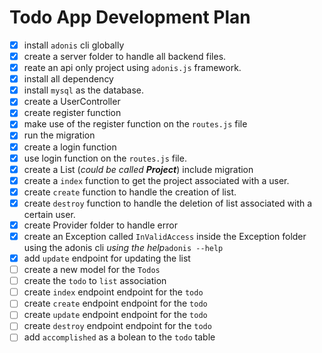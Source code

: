 # Todo App Development Plan

- [x] install `adonis` cli globally
- [x] create a server folder to handle all backend files.
- [x] reate an api only project using `adonis.js` framework.
- [x] install all dependency
- [x] install `mysql` as the database.
- [x] create a UserController
- [x] create register function
- [x] make use of the register function on the `routes.js` file
- [x] run the migration
- [x] create a login function
- [x] use login function on the `routes.js` file.
- [x] create a List (_could be called **Project**_) include migration
- [x] create a `index` function to get the project associated with a user.
- [x] create `create` function to handle the creation of list.
- [x] create `destroy` function to handle the deletion of list associated with a certain user.
- [x] create Provider folder to handle error
- [x] create an Exception called `InValidAccess` inside the Exception folder using the adonis cli _using the help_`adonis --help`
- [x] add `update` endpoint for updating the list
- [ ] create a new model for the `Todos`
- [ ] create the `todo` to `list` association
- [ ] create `index` endpoint endpoint for the `todo`
- [ ] create `create` endpoint endpoint for the `todo`
- [ ] create `update` endpoint endpoint for the `todo`
- [ ] create `destroy` endpoint endpoint for the `todo`
- [ ] add `accomplished` as a bolean to the `todo` table
